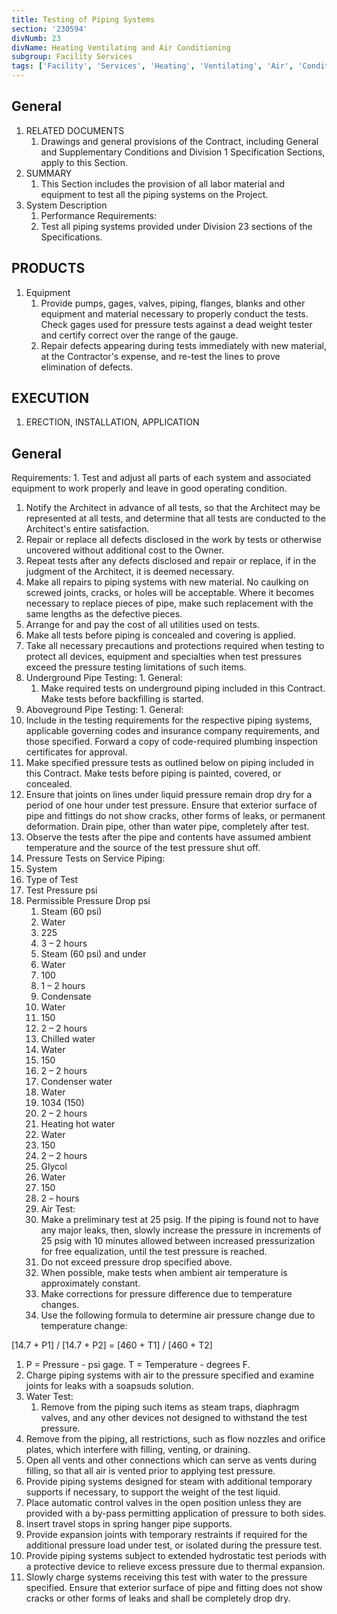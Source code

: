 ```yaml
---
title: Testing of Piping Systems
section: '230594'
divNumb: 23
divName: Heating Ventilating and Air Conditioning
subgroup: Facility Services
tags: ['Facility', 'Services', 'Heating', 'Ventilating', 'Air', 'Conditioning', 'Testing', 'Piping', 'Systems']
---
```


## General

1. RELATED DOCUMENTS
   1. Drawings and general provisions of the Contract, including General and Supplementary Conditions and Division 1 Specification Sections, apply to this Section.
1. SUMMARY
   1. This Section includes the provision of all labor material and equipment to test all the piping systems on the Project.
1. System Description
	1. Performance Requirements:
      1. Test all piping systems provided under Division 23 sections of the Specifications. 

## PRODUCTS

1. Equipment
	1. Provide pumps, gages, valves, piping, flanges, blanks and other equipment and material necessary to properly conduct the tests. Check gages used for pressure tests against a dead weight tester and certify correct over the range of the gauge. 
   1. Repair defects appearing during tests immediately with new material, at the Contractor's expense, and re-test the lines to prove elimination of defects. 

## EXECUTION

1. ERECTION, INSTALLATION, APPLICATION

## General

 Requirements:
      1. Test and adjust all parts of each system and associated equipment to work properly and leave in good operating condition. 
   1. Notify the Architect in advance of all tests, so that the Architect may be represented at all tests, and determine that all tests are conducted to the Architect's entire satisfaction. 
   1. Repair or replace all defects disclosed in the work by tests or otherwise uncovered without additional cost to the Owner. 
   1. Repeat tests after any defects disclosed and repair or replace, if in the judgment of the Architect, it is deemed necessary. 
   1. Make all repairs to piping systems with new material. No caulking on screwed joints, cracks, or holes will be acceptable. Where it becomes necessary to replace pieces of pipe, make such replacement with the same lengths as the defective pieces. 
   1. Arrange for and pay the cost of all utilities used on tests. 
   1. Make all tests before piping is concealed and covering is applied. 
   1. Take all necessary precautions and protections required when testing to protect all devices, equipment and specialties when test pressures exceed the pressure testing limitations of such items. 
   1. Underground Pipe Testing:
	1. General:
         1. Make required tests on underground piping included in this Contract. Make tests before backfilling is started. 
   1. Aboveground Pipe Testing:
	1. General:
   1. Include in the testing requirements for the respective piping systems, applicable governing codes and insurance company requirements, and those specified. Forward a copy of code-required plumbing inspection certificates for approval. 
   1. Make specified pressure tests as outlined below on piping included in this Contract. Make tests before piping is painted, covered, or concealed. 
   1. Ensure that joints on lines under liquid pressure remain drop dry for a period of one hour under test pressure. Ensure that exterior surface of pipe and fittings do not show cracks, other forms of leaks, or permanent deformation. Drain pipe, other than water pipe, completely after test. 
   1. Observe the tests after the pipe and contents have assumed ambient temperature and the source of the test pressure shut off. 
   1. Pressure Tests on Service Piping:
1. System
1. Type of Test
1. Test Pressure psi
1. Permissible Pressure Drop psi
   1. Steam (60 psi)
   1. Water
   1. 225
   1. 3 – 2 hours
   1. Steam (60 psi) and under
   1. Water
   1. 100
   1. 1 – 2 hours
   1. Condensate
   1. Water
   1. 150
   1. 2 – 2 hours
   1. Chilled water
   1. Water
   1. 150
   1. 2 – 2 hours
   1. Condenser water
   1. Water
   1. 1034 (150)
   1. 2 – 2 hours
   1. Heating hot water
   1. Water
   1. 150
   1. 2 – 2 hours
   1. Glycol
   1. Water
   1. 150
   1. 2 – hours
   1. Air Test:
   1. Make a preliminary test at 25 psig. If the piping is found not to have any major leaks, then, slowly increase the pressure in increments of 25 psig with 10 minutes allowed between increased pressurization for free equalization, until the test pressure is reached.
   1. Do not exceed pressure drop specified above. 
   1. When possible, make tests when ambient air temperature is approximately constant. 
   1. Make corrections for pressure difference due to temperature changes. 
   1. Use the following formula to determine air pressure change due to temperature change:

[14.7 + P1] / [14.7 + P2] = [460 + T1] / [460 + T2] 
   1. P = Pressure - psi gage. T = Temperature - degrees F. 
   1. Charge piping systems with air to the pressure specified and examine joints for leaks with a soapsuds solution. 
   1. Water Test:
      1. Remove from the piping such items as steam traps, diaphragm valves, and any other devices not designed to withstand the test pressure.
   1. Remove from the piping, all restrictions, such as flow nozzles and orifice plates, which interfere with filling, venting, or draining.
   1. Open all vents and other connections which can serve as vents during filling, so that all air is vented prior to applying test pressure.
   1. Provide piping systems designed for steam with additional temporary supports if necessary, to support the weight of the test liquid.
   1. Place automatic control valves in the open position unless they are provided with a by-pass permitting application of pressure to both sides.
   1. Insert travel stops in spring hanger pipe supports.
   1. Provide expansion joints with temporary restraints if required for the additional pressure load under test, or isolated during the pressure test.
   1. Provide piping systems subject to extended hydrostatic test periods with a protective device to relieve excess pressure due to thermal expansion.
   1. Slowly charge systems receiving this test with water to the pressure specified. Ensure that exterior surface of pipe and fitting does not show cracks or other forms of leaks and shall be completely drop dry. 


